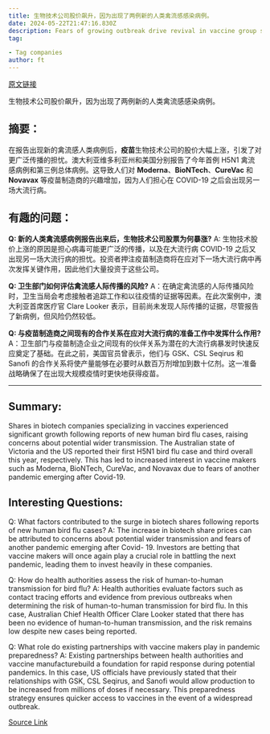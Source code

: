 ```yaml
---
title: 生物技术公司股价飙升，因为出现了两例新的人类禽流感感染病例。
date: 2024-05-22T21:47:16.830Z
description: Fears of growing outbreak drive revival in vaccine group stocks which have been out of favour since pandemic ended
tag: 

- Tag companies
author: ft
---
```


[原文链接](https://ft.com/content/fca9de2b-4866-43ed-b5f0-abc208bd0e13)

生物技术公司股价飙升，因为出现了两例新的人类禽流感感染病例。

## 摘要：
在报告出现新的禽流感人类病例后，**疫苗**生物技术公司的股价大幅上涨，引发了对更广泛传播的担忧。澳大利亚维多利亚州和美国分别报告了今年首例 H5N1 禽流感病例和第三例总体病例。这导致人们对 **Moderna**、**BioNTech**、**CureVac** 和 **Novavax** 等疫苗制造商的兴趣增加，因为人们担心在 COVID-19 之后会出现另一场大流行病。

## 有趣的问题：
**Q: 新的人类禽流感病例报告出来后，生物技术公司股票为何暴涨?**
A: 生物技术股价上涨的原因是担心病毒可能更广泛的传播，以及在大流行病 COVID-19 之后又出现另一场大流行病的担忧。投资者押注疫苗制造商将在应对下一场大流行病中再次发挥关键作用，因此他们大量投资于这些公司。

**Q: 卫生部门如何评估禽流感人际传播的风险?**
A：在确定禽流感的人际传播风险时，卫生当局会考虑接触者追踪工作和以往疫情的证据等因素。在此次案例中，澳大利亚首席医疗官 Clare Looker 表示，目前尚未发现人际传播的证据，尽管报告了新病例，但风险仍然较低。

**Q: 与疫苗制造商之间现有的合作关系在应对大流行病的准备工作中发挥什么作用?**
A：卫生部门与疫苗制造企业之间现有的伙伴关系为潜在的大流行病暴发时快速反应奠定了基础。在此之前，美国官员曾表示，他们与 GSK、CSL Seqirus 和 Sanofi 的合作关系将使产量能够在必要时从数百万剂增加到数十亿剂。这一准备战略确保了在出现大规模疫情时更快地获得疫苗。

---

## Summary:
Shares in biotech companies specializing in vaccines experienced significant growth following reports of new human bird flu cases, raising concerns about potential wider transmission. The Australian state of Victoria and the US reported their first H5N1 bird flu case and third overall this year, respectively. This has led to increased interest in vaccine makers such as Moderna, BioNTech, CureVac, and Novavax due to fears of another pandemic emerging after Covid-19.

## Interesting Questions:
Q: What factors contributed to the surge in biotech shares following reports of new human bird flu cases?
A: The increase in biotech share prices can be attributed to concerns about potential wider transmission and fears of another pandemic emerging after Covid- 19. Investors are betting that vaccine makers will once again play a crucial role in battling the next pandemic, leading them to invest heavily in these companies.

Q: How do health authorities assess the risk of human-to-human transmission for bird flu?
A: Health authorities evaluate factors such as contact tracing efforts and evidence from previous outbreaks when determining the risk of human-to-human transmission for bird flu. In this case, Australian Chief Health Officer Clare Looker stated that there has been no evidence of human-to-human transmission, and the risk remains low despite new cases being reported.

Q: What role do existing partnerships with vaccine makers play in pandemic preparedness?
A: Existing partnerships between health authorities and vaccine manufacturebuild a foundation for rapid response during potential pandemics. In this case, US officials have previously stated that their relationships with GSK, CSL Seqirus, and Sanofi would allow production to be increased from millions of doses if necessary. This preparedness strategy ensures quicker access to vaccines in the event of a widespread outbreak.

[Source Link](https://ft.com/content/fca9de2b-4866-43ed-b5f0-abc208bd0e13)

